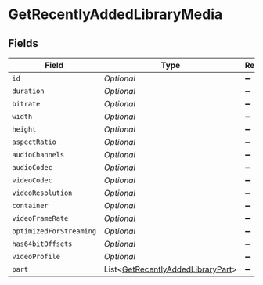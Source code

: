 # GetRecentlyAddedLibraryMedia


## Fields

| Field                                                                                       | Type                                                                                        | Required                                                                                    | Description                                                                                 | Example                                                                                     |
| ------------------------------------------------------------------------------------------- | ------------------------------------------------------------------------------------------- | ------------------------------------------------------------------------------------------- | ------------------------------------------------------------------------------------------- | ------------------------------------------------------------------------------------------- |
| `id`                                                                                        | *Optional<Double>*                                                                          | :heavy_minus_sign:                                                                          | N/A                                                                                         | 120345                                                                                      |
| `duration`                                                                                  | *Optional<Double>*                                                                          | :heavy_minus_sign:                                                                          | N/A                                                                                         | 7474422                                                                                     |
| `bitrate`                                                                                   | *Optional<Double>*                                                                          | :heavy_minus_sign:                                                                          | N/A                                                                                         | 3623                                                                                        |
| `width`                                                                                     | *Optional<Double>*                                                                          | :heavy_minus_sign:                                                                          | N/A                                                                                         | 1920                                                                                        |
| `height`                                                                                    | *Optional<Double>*                                                                          | :heavy_minus_sign:                                                                          | N/A                                                                                         | 804                                                                                         |
| `aspectRatio`                                                                               | *Optional<Double>*                                                                          | :heavy_minus_sign:                                                                          | N/A                                                                                         | 2.35                                                                                        |
| `audioChannels`                                                                             | *Optional<Double>*                                                                          | :heavy_minus_sign:                                                                          | N/A                                                                                         | 6                                                                                           |
| `audioCodec`                                                                                | *Optional<String>*                                                                          | :heavy_minus_sign:                                                                          | N/A                                                                                         | ac3                                                                                         |
| `videoCodec`                                                                                | *Optional<String>*                                                                          | :heavy_minus_sign:                                                                          | N/A                                                                                         | h264                                                                                        |
| `videoResolution`                                                                           | *Optional<Double>*                                                                          | :heavy_minus_sign:                                                                          | N/A                                                                                         | 1080                                                                                        |
| `container`                                                                                 | *Optional<String>*                                                                          | :heavy_minus_sign:                                                                          | N/A                                                                                         | mp4                                                                                         |
| `videoFrameRate`                                                                            | *Optional<String>*                                                                          | :heavy_minus_sign:                                                                          | N/A                                                                                         | 24p                                                                                         |
| `optimizedForStreaming`                                                                     | *Optional<Double>*                                                                          | :heavy_minus_sign:                                                                          | N/A                                                                                         | 0                                                                                           |
| `has64bitOffsets`                                                                           | *Optional<Boolean>*                                                                         | :heavy_minus_sign:                                                                          | N/A                                                                                         |                                                                                             |
| `videoProfile`                                                                              | *Optional<String>*                                                                          | :heavy_minus_sign:                                                                          | N/A                                                                                         | high                                                                                        |
| `part`                                                                                      | List<[GetRecentlyAddedLibraryPart](../../models/operations/GetRecentlyAddedLibraryPart.md)> | :heavy_minus_sign:                                                                          | N/A                                                                                         |                                                                                             |